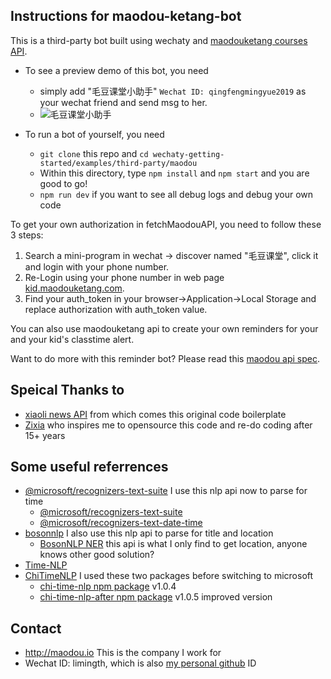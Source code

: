 ## Instructions for maodou-ketang-bot

This is a third-party bot built using wechaty and [maodouketang courses API](https://api.maodouketang.com).

* To see a preview demo of this bot, you need
  - simply add "毛豆课堂小助手" ```Wechat ID: qingfengmingyue2019``` as your wechat friend and send msg to her.
  - ![毛豆课堂小助手](https://user-images.githubusercontent.com/1249369/61432452-2179d600-a963-11e9-9a2e-230528f0c767.png)

* To run a bot of yourself, you need
  -  ```git clone``` this repo and ```cd wechaty-getting-started/examples/third-party/maodou```
  - Within this directory, type ```npm install``` and ```npm start``` and you are good to go!
  - ```npm run dev``` if you want to see all debug logs and debug your own code

To get your own authorization in fetchMaodouAPI, you need to follow these 3 steps:
1. Search a mini-program in wechat -> discover named "毛豆课堂", click it and login with your phone number.
2. Re-Login using your phone number in web page [kid.maodouketang.com](https://kid.maodouketang.com).
3. Find your auth_token in your browser->Application->Local Storage and replace authorization with auth_token value.

You can also use maodouketang api to create your own reminders for your and your kid's classtime alert.

Want to do more with this reminder bot? Please read this [maodou api spec](https://maodoukidclass.docs.apiary.io/).

## Speical Thanks to
* [xiaoli news API](https://xiaoli.ai) from which comes this original code boilerplate
* [Zixia](https://zixia.net) who inspires me to opensource this code and re-do coding after 15+ years

## Some useful referrences
* [@microsoft/recognizers-text-suite](https://github.com/microsoft/Recognizers-Text) I use this nlp api now to parse for time
  - [@microsoft/recognizers-text-suite](https://www.npmjs.com/package/@microsoft/recognizers-text-suite)
  - [@microsoft/recognizers-text-date-time](https://www.npmjs.com/package/@microsoft/recognizers-text-date-time)
* [bosonnlp](https://bosonnlp.com) I also use this nlp api to parse for title and location
  - [BosonNLP NER](http://docs.bosonnlp.com/ner.html)  this api is what I only find to get location, anyone knows other good solution?
* [Time-NLP](https://github.com/shinyke/Time-NLP)
* [ChiTimeNLP](https://github.com/JohnnieFucker/ChiTimeNLP) I used these two packages before switching to microsoft
  - [chi-time-nlp npm package](https://www.npmjs.com/package/chi-time-nlp) v1.0.4
  - [chi-time-nlp-after npm package](https://www.npmjs.com/package/chi-time-nlp-after) v1.0.5 improved version

## Contact
* http://maodou.io This is the company I work for
* Wechat ID: limingth, which is also [my personal github](https://github.com/limingth) ID
